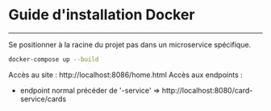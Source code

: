 # Guide d'installation Docker

---

Se positionner à la racine du projet pas dans un microservice spécifique.
```bash
docker-compose up --build
```

Accès au site :
http://localhost:8086/home.html
Accès aux endpoints :
- endpoint normal précéder de '<nom>-service' => http://localhost:8080/card-service/cards 